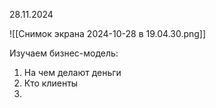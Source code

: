 28.11.2024

![[Снимок экрана 2024-10-28 в 19.04.30.png]]

Изучаем бизнес-модель:
1. На чем делают деньги
2. Кто клиенты
3. 